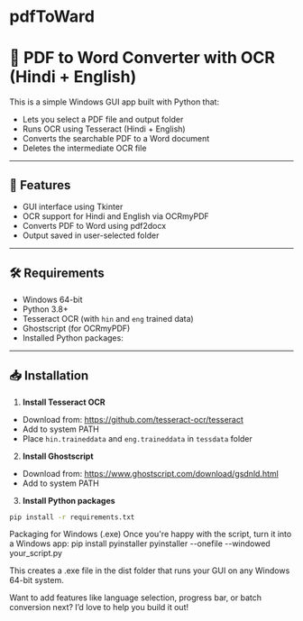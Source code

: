 # pdfToWard
# 📝 PDF to Word Converter with OCR (Hindi + English)

This is a simple Windows GUI app built with Python that:
- Lets you select a PDF file and output folder
- Runs OCR using Tesseract (Hindi + English)
- Converts the searchable PDF to a Word document
- Deletes the intermediate OCR file

---

## 📂 Features

- GUI interface using Tkinter
- OCR support for Hindi and English via OCRmyPDF
- Converts PDF to Word using pdf2docx
- Output saved in user-selected folder

---

## 🛠️ Requirements

- Windows 64-bit
- Python 3.8+
- Tesseract OCR (with `hin` and `eng` trained data)
- Ghostscript (for OCRmyPDF)
- Installed Python packages:

---

## 📥 Installation

1. **Install Tesseract OCR**
 - Download from: https://github.com/tesseract-ocr/tesseract
 - Add to system PATH
 - Place `hin.traineddata` and `eng.traineddata` in `tessdata` folder

2. **Install Ghostscript**
 - Download from: https://www.ghostscript.com/download/gsdnld.html
 - Add to system PATH

3. **Install Python packages**
 ```bash
 pip install -r requirements.txt
 ```

Packaging for Windows (.exe)
Once you're happy with the script, turn it into a Windows app:
pip install pyinstaller
pyinstaller --onefile --windowed your_script.py


This creates a .exe file in the dist folder that runs your GUI on any Windows 64-bit system.

Want to add features like language selection, progress bar, or batch conversion next? I’d love to help you build it out!



